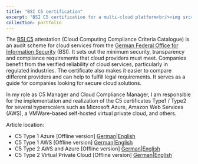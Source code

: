 ```yaml
---
title: "BSI C5 certification"
excerpt: "BSI C5 certification for a multi-cloud platform<br/><img src='/images/bsi_logo.svg'>"
collection: portfolio
---
```


The [BSI C5](https://www.bsi.bund.de/EN/Themen/Unternehmen-und-Organisationen/Informationen-und-Empfehlungen/Empfehlungen-nach-Angriffszielen/Cloud-Computing/Kriterienkatalog-C5/kriterienkatalog-c5_node.html) attestation (Cloud Computing Compliance Criteria Catalogue) is an audit scheme for cloud services from the [German Federal Office for Information Security](https://www.bsi.bund.de/EN/Home/home_node.html) (BSI). It sets out the minimum security, transparency and compliance requirements that cloud providers must meet. Companies benefit from the verified reliability of cloud services, particularly in regulated industries. The certificate also makes it easier to compare different providers and can help to fulfill legal requirements. It serves as a guide for companies looking for secure cloud solutions.

In my role as C5 Manager and Cloud Compliance Manager, I am responsible for the implementation and realization of the C5 certificates Type1 / Type2 for several hyperscalers such as Microsoft Azure, Amazon Web Services (AWS), a VMWare-based self-hosted virtual private cloud, and others.

Article location:
- C5 Type 1 Azure [Offline version] [German](/files/bsi_c5_type1_azure_DE.pdf)|[English](/files/bsi_c5_type1_azure_EN.pdf)
- C5 Type 1 AWS [Offline version] [German](/files/bsi_c5_type1_aws_DE.pdf)|[English](/files/bsi_c5_type1_aws_EN.pdf)
- C5 Type 2 AWS and Azure [Offline version] [German](/files/bsi_c5_type2_aws_azure_DE.pdf)|[English](/files/bsi_c5_type2_aws_azure_EN.pdf)
- C5 Type 2 Virtual Private Cloud [Offline version] [German](/files/bsi_c5_type2_vpc_DE.pdf)|[English](/files/bsi_c5_type2_vpc_EN.pdf)
